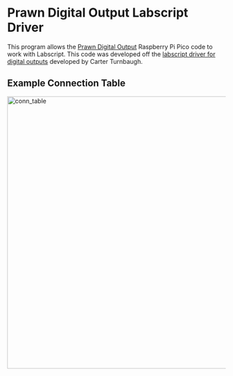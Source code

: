 # Prawn Digital Output Labscript Driver

This program allows the [Prawn Digital Output](https://github.com/pmiller2022/prawn_digital_output/tree/main) Raspberry Pi Pico code to work with Labscript. This code was developed off the [labscript driver for digital outputs](https://github.com/carterturn/zwierlein_labscript_user_devices/tree/basis/prawn_do) developed by Carter Turnbaugh.


## Example Connection Table
<img width="628" alt="conn_table" src="https://github.com/pmiller2022/prawn_digital_output_labscript/assets/75953337/e2b42a52-4413-4708-b5bd-46628bacdf07">
